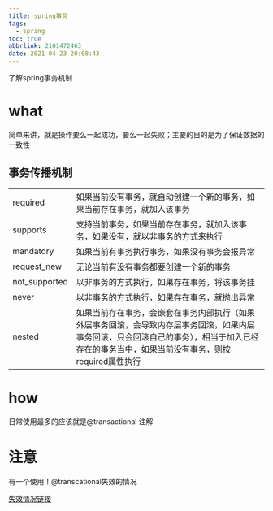 ```yaml
---
title: spring事务
tags:
  - spring
toc: true
abbrlink: 2101472463
date: 2021-04-23 20:08:43
---
```


了解spring事务机制

<!-- more -->

# what

简单来讲，就是操作要么一起成功，要么一起失败；主要的目的是为了保证数据的一致性

## 事务传播机制

|               |                                                              |
| ------------- | ------------------------------------------------------------ |
| required      | 如果当前没有事务，就自动创建一个新的事务，如果当前存在事务，就加入该事务 |
| supports      | 支持当前事务，如果当前存在事务，就加入该事务，如果没有，就以非事务的方式来执行 |
| mandatory     | 如果当前有事务执行事务，如果没有事务会报异常                 |
| request_new   | 无论当前有没有事务都要创建一个新的事务                       |
| not_supported | 以非事务的方式执行，如果存在事务，将该事务挂                 |
| never         | 以非事务的方式执行，如果存在事务，就抛出异常                 |
| nested        | 如果当前存在事务，会嵌套在事务内部执行（如果外层事务回滚，会导致内存层事务回滚，如果内层事务回滚，只会回滚自己的事务），相当于加入已经存在的事务当中，如果当前没有事务，则按required属性执行 |

# how

日常使用最多的应该就是@transactional 注解

# 注意

有一个使用！@transcational失效的情况

[失效情况链接](https://mp.weixin.qq.com/s/4t_DWw-xQzeZBe139-OO6g)